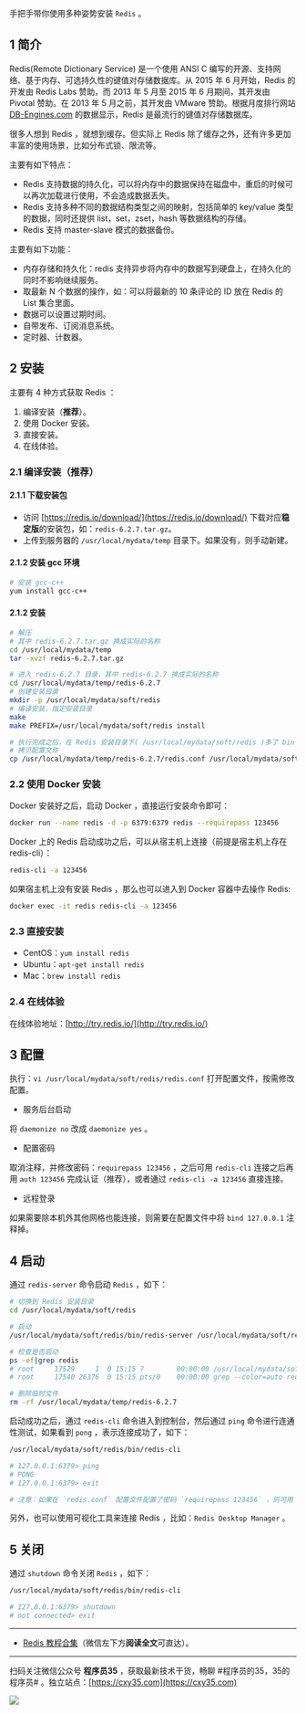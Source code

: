 手把手带你使用多种姿势安装 `Redis` 。
<!-- more -->

## 1 简介

Redis(Remote Dictionary Service) 是一个使用 ANSI C 编写的开源、支持网络、基于内存、可选持久性的键值对存储数据库。从 2015 年 6 月开始，Redis 的开发由 Redis Labs 赞助，而 2013 年 5 月至 2015 年 6 月期间，其开发由 Pivotal 赞助。在 2013 年 5 月之前，其开发由 VMware 赞助。根据月度排行网站 [DB-Engines.com](https://db-engines.com) 的数据显示，Redis 是最流行的键值对存储数据库。

很多人想到 Redis ，就想到缓存。但实际上 Redis 除了缓存之外，还有许多更加丰富的使用场景，比如分布式锁、限流等。

主要有如下特点：

- Redis 支持数据的持久化，可以将内存中的数据保持在磁盘中，重启的时候可以再次加载进行使用，不会造成数据丢失。
- Redis 支持多种不同的数据结构类型之间的映射，包括简单的 key/value 类型的数据，同时还提供 list，set，zset，hash 等数据结构的存储。
- Redis 支持 master-slave 模式的数据备份。

主要有如下功能：

- 内存存储和持久化：redis 支持异步将内存中的数据写到硬盘上，在持久化的同时不影响继续服务。
- 取最新 N 个数据的操作，如：可以将最新的 10 条评论的 ID 放在 Redis 的 List 集合里面。
- 数据可以设置过期时间。
- 自带发布、订阅消息系统。
- 定时器、计数器。

## 2 安装
 
主要有 4 种方式获取 Redis ：

1. 编译安装（**推荐**）。
2. 使用 Docker 安装。
3. 直接安装。
4. 在线体验。

### 2.1 编译安装（推荐）

#### 2.1.1 下载安装包

- 访问 [https://redis.io/download/](https://redis.io/download/) 下载对应**稳定版**的安装包，如：`redis-6.2.7.tar.gz`。
- 上传到服务器的 `/usr/local/mydata/temp` 目录下。如果没有，则手动新建。

#### 2.1.2 安装 gcc 环境

```bash
# 安装 gcc-c++
yum install gcc-c++
```

#### 2.1.2 安装

```bash
# 解压
# 其中 redis-6.2.7.tar.gz 换成实际的名称
cd /usr/local/mydata/temp
tar -xvzf redis-6.2.7.tar.gz

# 进入 redis-6.2.7 目录，其中 redis-6.2.7 换成实际的名称
cd /usr/local/mydata/temp/redis-6.2.7
# 创建安装目录
mkdir -p /usr/local/mydata/soft/redis
# 编译安装，指定安装目录
make
make PREFIX=/usr/local/mydata/soft/redis install

# 执行完成之后，在 Redis 安装目录下( /usr/local/mydata/soft/redis )多了 bin 目录
# 拷贝配置文件
cp /usr/local/mydata/temp/redis-6.2.7/redis.conf /usr/local/mydata/soft/redis
```

### 2.2 使用 Docker 安装

Docker 安装好之后，启动 Docker ，直接运行安装命令即可：

```bash
docker run --name redis -d -p 6379:6379 redis --requirepass 123456
```

Docker 上的 Redis 启动成功之后，可以从宿主机上连接（前提是宿主机上存在 redis-cli）：

```bash
redis-cli -a 123456
```

如果宿主机上没有安装 Redis ，那么也可以进入到 Docker 容器中去操作 Redis:

```bash
docker exec -it redis redis-cli -a 123456
```

### 2.3 直接安装

- CentOS：`yum install redis`
- Ubuntu：`apt-get install redis`
- Mac：`brew install redis`

### 2.4 在线体验

在线体验地址：[http://try.redis.io/](http://try.redis.io/) 

## 3 配置

执行：`vi /usr/local/mydata/soft/redis/redis.conf` 打开配置文件，按需修改配置。

- 服务后台启动

将 `daemonize no` 改成 `daemonize yes` 。

- 配置密码

取消注释，并修改密码：`requirepass 123456` ，之后可用 `redis-cli` 连接之后再用 `auth 123456` 完成认证（推荐），或者通过 `redis-cli -a 123456` 直接连接。

- 远程登录

如果需要除本机外其他网格也能连接，则需要在配置文件中将 `bind 127.0.0.1` 注释掉。

## 4 启动

通过 `redis-server` 命令启动 `Redis` ，如下：

```bash
# 切换到 Redis 安装目录
cd /usr/local/mydata/soft/redis

# 启动
/usr/local/mydata/soft/redis/bin/redis-server /usr/local/mydata/soft/redis/redis.conf

# 检查是否启动
ps -ef|grep redis
# root     17529     1  0 15:15 ?        00:00:00 /usr/local/mydata/soft/redis/bin/redis-server 127.0.0.1:6379
# root     17540 26376  0 15:15 pts/0    00:00:00 grep --color=auto redis

# 删除临时文件
rm -rf /usr/local/mydata/temp/redis-6.2.7
```

启动成功之后，通过 `redis-cli` 命令进入到控制台，然后通过 `ping` 命令进行连通性测试，如果看到 `pong` ，表示连接成功了，如下：

```bash
/usr/local/mydata/soft/redis/bin/redis-cli

# 127.0.0.1:6379> ping
# PONG
# 127.0.0.1:6379> exit

# 注意：如果在 `redis.conf` 配置文件配置了密码 `requirepass 123456` ，则可用 `redis-cli` 连接之后再用 `auth 123456` 完成认证（推荐），或者通过 `redis-cli -a 123456` 直接连接。
```

另外，也可以使用可视化工具来连接 Redis ，比如：`Redis Desktop Manager` 。

## 5 关闭

通过 `shutdown` 命令关闭 `Redis` ，如下：

```bash
/usr/local/mydata/soft/redis/bin/redis-cli

# 127.0.0.1:6379> shutdown
# not connected> exit
```

---

- [Redis 教程合集](https://mp.weixin.qq.com/s/iivXrj1cfTiPy89ueE_53Q)（微信左下方**阅读全文**可直达）。


---

扫码关注微信公众号 **程序员35** ，获取最新技术干货，畅聊 #程序员的35，35的程序员# 。独立站点：[https://cxy35.com](https://cxy35.com)

![](https://oscimg.oschina.net/oscnet/up-285838b9c516db5bb1ba760f292f2346078.JPEG)